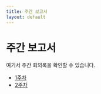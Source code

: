 ```yaml
---
title: 주간 보고서
layout: default
---
```


# 주간 보고서

여기서 주간 회의록을 확인할 수 있습니다.

- [1주차](week-1/)
- [2주차](week-2/)
